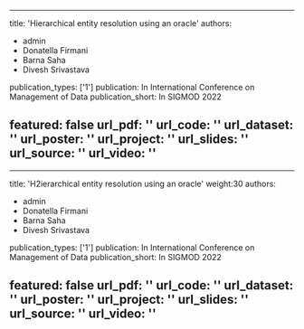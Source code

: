 

---
title: 'Hierarchical entity resolution using an oracle'
authors:
  - admin
  - Donatella Firmani
  - Barna Saha
  - Divesh Srivastava

publication_types: ['1']
publication: In International Conference on Management of Data
publication_short: In SIGMOD 2022

featured: false
url_pdf: ''
url_code: ''
url_dataset: ''
url_poster: ''
url_project: ''
url_slides: ''
url_source: ''
url_video: ''
---



---
title: 'H2ierarchical entity resolution using an oracle'
weight:30
authors:
  - admin
  - Donatella Firmani
  - Barna Saha
  - Divesh Srivastava

publication_types: ['1']
publication: In International Conference on Management of Data
publication_short: In SIGMOD 2022

featured: false
url_pdf: ''
url_code: ''
url_dataset: ''
url_poster: ''
url_project: ''
url_slides: ''
url_source: ''
url_video: ''
---
